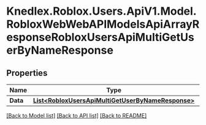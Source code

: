 # Knedlex.Roblox.Users.ApiV1.Model.RobloxWebWebAPIModelsApiArrayResponseRobloxUsersApiMultiGetUserByNameResponse

## Properties

Name | Type | Description | Notes
------------ | ------------- | ------------- | -------------
**Data** | [**List&lt;RobloxUsersApiMultiGetUserByNameResponse&gt;**](RobloxUsersApiMultiGetUserByNameResponse.md) |  | [optional] 

[[Back to Model list]](../README.md#documentation-for-models) [[Back to API list]](../README.md#documentation-for-api-endpoints) [[Back to README]](../README.md)


